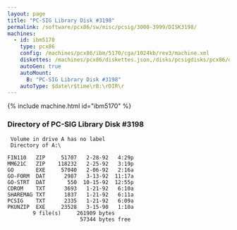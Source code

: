 ```yaml
---
layout: page
title: "PC-SIG Library Disk #3198"
permalink: /software/pcx86/sw/misc/pcsig/3000-3999/DISK3198/
machines:
  - id: ibm5170
    type: pcx86
    config: /machines/pcx86/ibm/5170/cga/1024kb/rev3/machine.xml
    diskettes: /machines/pcx86/diskettes.json,/disks/pcsigdisks/pcx86/diskettes.json
    autoGen: true
    autoMount:
      B: "PC-SIG Library Disk #3198"
    autoType: $date\r$time\rB:\rDIR\r
---
```


{% include machine.html id="ibm5170" %}

### Directory of PC-SIG Library Disk #3198

     Volume in drive A has no label
     Directory of A:\

    FIN110   ZIP     51707   2-28-92   4:29p
    MM621C   ZIP    118232   2-25-92   3:19p
    GO       EXE     57040   2-06-92   2:16a
    GO-FORM  DAT      2987   3-13-92  11:17a
    GO-STRT  DAT       550  10-15-92  12:55p
    CDROM    TXT      3693   1-21-92   6:10a
    SHAREMAG TXT      1837   1-21-92   6:11a
    PCSIG    TXT      2335   1-21-92   6:09a
    PKUNZIP  EXE     23528   3-15-90   1:10a
            9 file(s)     261909 bytes
                           57344 bytes free
